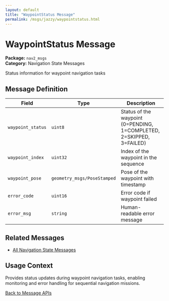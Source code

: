 ```yaml
---
layout: default
title: "WaypointStatus Message"
permalink: /msgs/jazzy/waypointstatus.html
---
```


# WaypointStatus Message

**Package:** `nav2_msgs`  
**Category:** Navigation State Messages

Status information for waypoint navigation tasks

## Message Definition

| Field | Type | Description |
|-------|------|-------------|
| `waypoint_status` | `uint8` | Status of the waypoint (0=PENDING, 1=COMPLETED, 2=SKIPPED, 3=FAILED) |
| `waypoint_index` | `uint32` | Index of the waypoint in the sequence |
| `waypoint_pose` | `geometry_msgs/PoseStamped` | Pose of the waypoint with timestamp |
| `error_code` | `uint16` | Error code if waypoint failed |
| `error_msg` | `string` | Human-readable error message |

## Related Messages

- [All Navigation State Messages](/msgs/jazzy/index.html#navigation-state-messages)

## Usage Context

Provides status updates during waypoint navigation tasks, enabling monitoring and error handling for sequential navigation missions.

[Back to Message APIs](/msgs/jazzy/)
